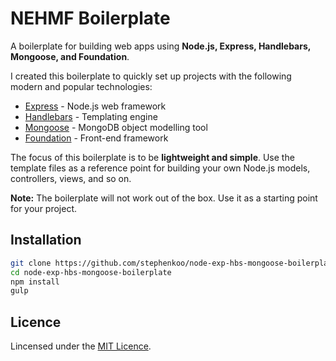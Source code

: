# NEHMF Boilerplate

A boilerplate for building web apps using **Node.js, Express, Handlebars, Mongoose, and Foundation**.

I created this boilerplate to quickly set up projects with the following modern and popular technologies:
- [Express](https://expressjs.com/) - Node.js web framework
- [Handlebars](https://handlebarsjs.com/) - Templating engine
- [Mongoose](https://mongoosejs.com/) - MongoDB object modelling tool
- [Foundation](https://foundation.zurb.com) - Front-end framework

The focus of this boilerplate is to be **lightweight and simple**.
Use the template files as a reference point for building your own Node.js models, controllers, views, and so on.

**Note:** The boilerplate will not work out of the box. Use it as a starting point for your project.

## Installation
```bash
git clone https://github.com/stephenkoo/node-exp-hbs-mongoose-boilerplate.git
cd node-exp-hbs-mongoose-boilerplate
npm install
gulp
```

## Licence
Lincensed under the [MIT Licence](https://opensource.org/licenses/MIT).
